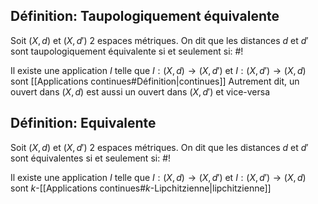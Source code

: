 ## Définition: Taupologiquement équivalente
Soit $(X, d)$ et $(X, d')$ 2 espaces métriques. On dit que les distances $d$ et $d'$ sont taupologiquement équivalente si et seulement si: #!

Il existe une application $I$ telle que
$I: (X,d) \to (X, d')$ et $I : (X, d') \to (X, d)$ sont [[Applications continues#Définition|continues]]
Autrement dit, un ouvert dans $(X,d)$ est aussi un ouvert dans $(X, d')$ et vice-versa
<!--ID: 1729504947030-->



## Définition: Equivalente
Soit $(X, d)$ et $(X, d')$ 2 espaces métriques. On dit que les distances $d$ et $d'$ sont équivalentes si et seulement si: #!

Il existe une application $I$ telle que
$I: (X,d) \to (X, d')$ et $I : (X, d') \to (X, d)$ sont $k$-[[Applications continues#$k$-Lipchitzienne|lipchitzienne]] 
<!--ID: 1729504947033-->

